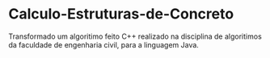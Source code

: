 # Calculo-Estruturas-de-Concreto

Transformado um algoritimo feito C++ realizado na disciplina de algoritimos da faculdade de engenharia civil, para a linguagem Java. 
